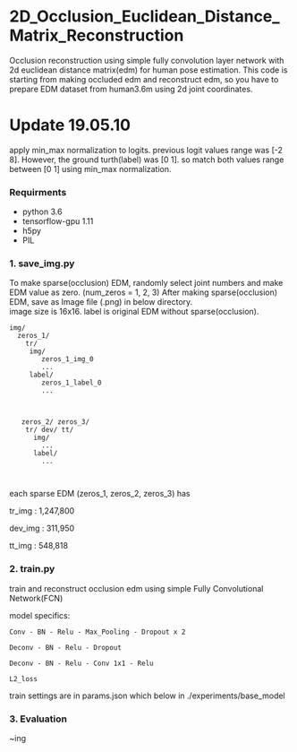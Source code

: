 # 2D_Occlusion_Euclidean_Distance_Matrix_Reconstruction
Occlusion reconstruction using simple fully convolution layer network 
with 2d euclidean distance matrix(edm) for human pose estimation.
This code is starting from making occluded edm and reconstruct edm, so you have to prepare EDM dataset from human3.6m using 2d joint coordinates. 

# Update 19.05.10
apply min_max normalization to logits. 
previous logit values range was [-2 8]. However, the ground turth(label) was [0 1]. 
so match both values range between [0 1] using min_max normalization.

### Requirments 
- python 3.6 
- tensorflow-gpu 1.11 
- h5py 
- PIL 


### 1. save_img.py 
To make sparse(occlusion) EDM, randomly select joint numbers and make EDM value as zero. (num_zeros = 1, 2, 3) 
After making sparse(occlusion) EDM, save as Image file (.png) in below directory.  
image size is 16x16. label is original EDM without sparse(occlusion). 

```
img/ 
  zeros_1/ 
    tr/
     img/ 
        zeros_1_img_0 
        ...
     label/ 
        zeros_1_label_0
        ...
           
  
  
   zeros_2/ zeros_3/ 
    tr/ dev/ tt/ 
      img/
        ...
      label/ 
        ...       
   
   
```

each sparse EDM (zeros_1, zeros_2, zeros_3) has 

 tr_img : 1,247,800
 
 dev_img : 311,950
 
 tt_img : 548,818


### 2. train.py 

train and reconstruct occlusion edm using simple Fully Convolutional Network(FCN) 


model specifics:
```
Conv - BN - Relu - Max_Pooling - Dropout x 2 

Deconv - BN - Relu - Dropout

Deconv - BN - Relu - Conv 1x1 - Relu 

L2_loss
```

train settings are in params.json
which below in 
./experiments/base_model 


### 3. Evaluation

~ing 





